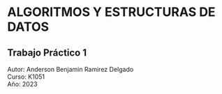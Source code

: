 # ALGORITMOS Y ESTRUCTURAS DE DATOS

## Trabajo Práctico 1

Autor: Anderson Benjamin Ramirez Delgado  
Curso: K1051  
Año: 2023

